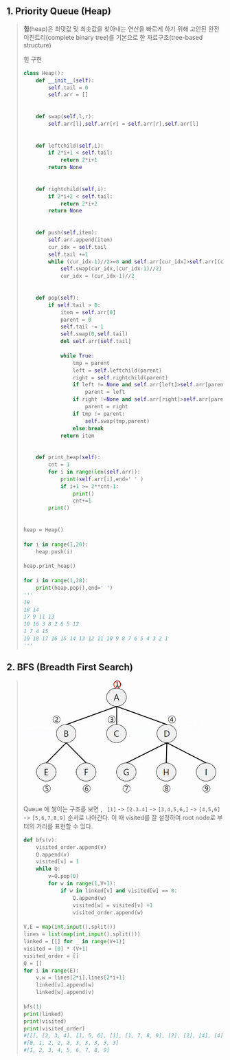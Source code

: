 ## 1. Priority Queue (Heap)

> **힙**(heap)은 최댓값 및 최솟값을 찾아내는 연산을 빠르게 하기 위해 고안된 완전이진트리(complete binary tree)를 기본으로 한 자료구조(tree-based structure)
>
> 힙 구현
>
> ```python
> class Heap():
>     def __init__(self):
>         self.tail = 0
>         self.arr = []
> 
> 
>     def swap(self,l,r):
>         self.arr[l],self.arr[r] = self.arr[r],self.arr[l]
> 
> 
>     def leftchild(self,i):
>         if 2*i+1 < self.tail:
>             return 2*i+1
>         return None
> 
> 
>     def rightchild(self,i):
>         if 2*i+2 < self.tail:
>             return 2*i+2
>         return None
> 
> 
>     def push(self,item):
>         self.arr.append(item)
>         cur_idx = self.tail
>         self.tail +=1
>         while (cur_idx-1)//2>=0 and self.arr[cur_idx]>self.arr[(cur_idx-1)//2]:
>             self.swap(cur_idx,(cur_idx-1)//2)
>             cur_idx = (cur_idx-1)//2
> 
> 
>     def pop(self):
>         if self.tail > 0:
>             item = self.arr[0]
>             parent = 0
>             self.tail -= 1
>             self.swap(0,self.tail)
>             del self.arr[self.tail]
> 
>             while True:
>                 tmp = parent
>                 left = self.leftchild(parent)
>                 right = self.rightchild(parent)
>                 if left != None and self.arr[left]>self.arr[parent]:
>                     parent = left
>                 if right !=None and self.arr[right]>self.arr[parent]:
>                     parent = right
>                 if tmp != parent:
>                     self.swap(tmp,parent)
>                 else:break
>             return item
> 
> 
>     def print_heap(self):
>         cnt = 1
>         for i in range(len(self.arr)):
>             print(self.arr[i],end=' ' )
>             if i+1 >= 2**cnt-1:
>                 print()
>                 cnt+=1
>         print()
> 
> 
> heap = Heap()
> 
> for i in range(1,20):
>     heap.push(i)
> 
> heap.print_heap()
> 
> for i in range(1,20):
>     print(heap.pop(),end=' ')
> '''
> 19 
> 18 14 
> 17 9 11 13 
> 10 16 3 8 2 6 5 12 
> 1 7 4 15 
> 19 18 17 16 15 14 13 12 11 10 9 8 7 6 5 4 3 2 1 
> '''
> ```
>
> 

## 2. BFS (Breadth First Search)

> ![image-20200902142603863](0902.assets/image-20200902142603863.png)
>
> Queue 에 쌓이는 구조를 보면 , ` [1]` -> `[2.3.4]` -> `[3,4,5,6,]` -> `[4,5,6]` -> `[5,6,7,8,9]` 순서로 나아간다. 이 때 visited를 잘 설정하여 root node로 부터의 거리를 표현할 수 있다. 
>
> ```python
> def bfs(v):
>     visited_order.append(v)
>     Q.append(v)
>     visited[v] = 1
>     while Q:
>         v=Q.pop(0)
>         for w in range(1,V+1):
>             if w in linked[v] and visited[w] == 0:
>                 Q.append(w)
>                 visited[w] = visited[v] +1
>                 visited_order.append(w)
> 
> V,E = map(int,input().split())
> lines = list(map(int,input().split()))
> linked = [[] for _ in range(V+1)]
> visited = [0] * (V+1)
> visited_order = []
> Q = []
> for i in range(E):
>     v,w = lines[2*i],lines[2*i+1]
>     linked[v].append(w)
>     linked[w].append(v)
> 
> bfs(1)
> print(linked)
> print(visited)
> print(visited_order)
> #[[], [2, 3, 4], [1, 5, 6], [1], [1, 7, 8, 9], [2], [2], [4], [4], [4]]
> #[0, 1, 2, 2, 2, 3, 3, 3, 3, 3]
> #[1, 2, 3, 4, 5, 6, 7, 8, 9]
> ```

